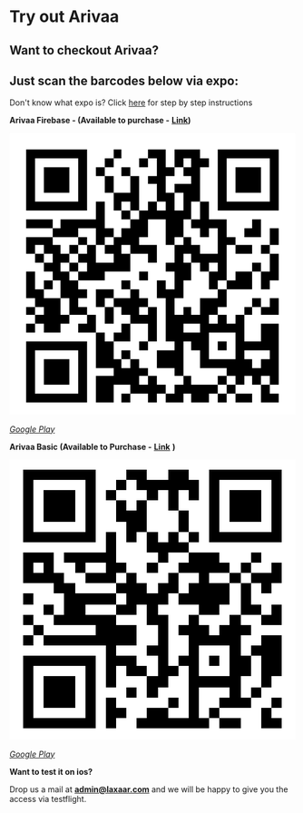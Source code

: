 # Try out Arivaa

## Want to checkout Arivaa?

## Just scan the barcodes below via expo:

Don't know what expo is? Click [here](../getting-started/running-the-demo.md) for step by step instructions

**Arivaa Firebase - \(Available to purchase -** [**Link**](https://codecanyon.net/item/arivaa-firebase-react-native-and-expo/21687363?s_rank=1)**\)**

![](../.gitbook/assets/screen-shot-2018-02-16-at-4.36.02-pm.png)

[_Google Play_](https://play.google.com/store/apps/details?id=com.laxaar.arivaa.basicfirebase)

**Arivaa Basic \(Available to Purchase -** [**Link**](https://codecanyon.net/item/arivaa-react-native-theme-basic-version/21411089?s_rank=1) **\)**

![](../.gitbook/assets/screen-shot-2018-02-16-at-4.43.31-pm.png)

[_Google Play_](https://play.google.com/store/apps/details?id=com.laxaar.arivaa.basic)

**Want to test it on ios?** 

Drop us a mail at **admin@laxaar.com** and we will be happy to give you the access via testflight.

